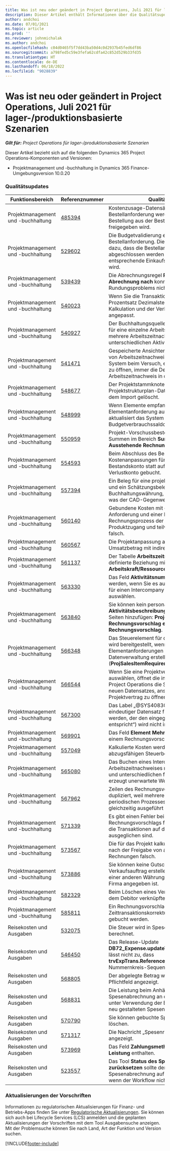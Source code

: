 ```yaml
---
title: Was ist neu oder geändert in Project Operations, Juli 2021 für lager-/produktionsbasierte Szenarien
description: Dieser Artikel enthält Informationen über die Qualitätsupdates, die in der Version von Project Operations vom Juli 2021 für Szenarien auf Lager-/Produktionsbasis verfügbar sind.
author: andchoi
ms.date: 07/01/2021
ms.topic: article
ms.prod: ''
ms.reviewer: johnmichalak
ms.author: andchoi
ms.openlocfilehash: c04d0465f5f7dd43ba50d4c0d2937b45fed6df86
ms.sourcegitcommit: a798fed5c59e3fefa62cdfa42c852d529b33fd35
ms.translationtype: HT
ms.contentlocale: de-DE
ms.lasthandoff: 06/18/2022
ms.locfileid: "9028839"
---
```

# <a name="whats-new-or-changed-in-project-operations-july-2021-for-stockedproduction-based-scenarios"></a>Was ist neu oder geändert in Project Operations, Juli 2021 für lager-/produktionsbasierte Szenarien

_**Gilt für:** Project Operations für lager-/produktionsbasierte Szenarien_

Dieser Artikel bezieht sich auf die folgenden Dynamics 365 Project Operations-Komponenten und Versionen:

- Projektmanagement und -buchhaltung in Dynamics 365 Finance-Umgebungsversion 10.0.20
 
### <a name="quality-updates"></a>Qualitätsupdates
                                                                                                                                                                                  
| Funktionsbereich                      | Referenznummer| Qualitätsupdate                                                                                                                                                                          |
|-----------------------------------|--------|---------------------------------------------------------------------------------------------------------------------------------------------------------------------------------|
| Projektmanagement und -buchhaltung | [485394](https://fix.lcs.dynamics.com/Issue/Details/?bugId=485394) | Kostenzusage-Datensätze aus einer Bestellanforderung werden gelöscht, sobald die Bestellung aus der Bestellanforderungsausgabe freigegeben wird.                                                                           |
| Projektmanagement und -buchhaltung | [529602](https://fix.lcs.dynamics.com/Issue/Details/?bugId=529602) | Die Budgetvalidierung erfolgt zweimal bei einer Bestellanforderung. Diese Duplizierung führt dazu, dass die Bestellanforderung nicht abgeschlossen werden kann und die entsprechende Einkaufsbestellung nicht erstellt wird.                                                                                                                        |
| Projektmanagement und -buchhaltung | [539439](https://fix.lcs.dynamics.com/Issue/Details/?bugId=539439) | Die Abrechnungsregel **Prozentsatz zur Abrechnung nach** konnte aufgrund eines Rundungsproblems nicht abgeschlossen werden.                                                                              |
| Projektmanagement und -buchhaltung | [540023](https://fix.lcs.dynamics.com/Issue/Details/?bugId=540023) | Wenn Sie die Transaktion anpassen und der Prozentsatz Dezimalstellen hat, werden die Kalkulation und der Verkaufspreis nicht korrekt angepasst.                                      |
| Projektmanagement und -buchhaltung | [540927](https://fix.lcs.dynamics.com/Issue/Details/?bugId=540927) | Der Buchhaltungsquellen-Explorer zeigt Stunden für eine einzelne Arbeitszeitnachweis-Zeile für mehrere Arbeitszeitnachweis-Zeilen mit unterschiedlichen Aktivitäten an.                                      |
| Projektmanagement und -buchhaltung | [541471](https://fix.lcs.dynamics.com/Issue/Details/?bugId=541471) | Gespeicherte Ansichten und die Personalisierung von Arbeitszeitnachweisen führen dazu, dass das System beim Versuch, einen Arbeitszeitnachweis zu öffnen, immer die Details für den ersten Arbeitszeitnachweis in der Liste öffnet.  |
| Projektmanagement und -buchhaltung | [548677](https://fix.lcs.dynamics.com/Issue/Details/?bugId=548677) | Der Projektstammknoten verschwindet und Projektstrukturplan-Datensätze werden nach dem Import gelöscht.                                                                                             |
| Projektmanagement und -buchhaltung | [548999](https://fix.lcs.dynamics.com/Issue/Details/?bugId=548999) | Wenn Elemente empfangen und teilweise aus der Elementanforderung ausgegeben werden, aktualisiert das System den falschen Budgetverbrauchssaldo. |
| Projektmanagement und -buchhaltung | [550959](https://fix.lcs.dynamics.com/Issue/Details/?bugId=550959) | Projekt-Vorschussbestellungen zeigen die Summen im Bereich **Summen** oder im Raster **Ausstehende Rechnung** nicht korrekt an.                                                                  |
| Projektmanagement und -buchhaltung | [554593](https://fix.lcs.dynamics.com/Issue/Details/?bugId=554593) | Beim Abschluss des Bestands werden die Kostenanpassungen für Projektelemente auf das Bestandskonto statt auf das Gewinn- und Verlustkonto gebucht.                                                            |
| Projektmanagement und -buchhaltung | [557394](https://fix.lcs.dynamics.com/Issue/Details/?bugId=557394) | Ein Beleg für eine projektgebuchte Transaktion und ein Schätzungsbeleg verwenden USD als Buchhaltungswährung, aber der Betrag zeigt an, was der CAD-Gegenwert wäre.              |
| Projektmanagement und -buchhaltung | [560140](https://fix.lcs.dynamics.com/Issue/Details/?bugId=560140) | Gebundene Kosten mit einer Element-Anforderung und einer Bestellung sind im Rechnungsprozess der Bestellung mit teilweisem Produktzugang und teilweiser Rechnungsstellung falsch.       |
| Projektmanagement und -buchhaltung | [560567](https://fix.lcs.dynamics.com/Issue/Details/?bugId=560567) | Die Projektanpassung aktualisiert den Umsatzbetrag mit indirekten Kosten nicht korrekt.                                                                                    |
| Projektmanagement und -buchhaltung | [561137](https://fix.lcs.dynamics.com/Issue/Details/?bugId=561137) | Der Tabelle **Arbeitszeitnachweis** fehlt eine definierte Beziehung mit der Ansicht **Arbeitskraft/Ressource**.                                                                                   |
| Projektmanagement und -buchhaltung | [563330](https://fix.lcs.dynamics.com/Issue/Details/?bugId=563330) | Das Feld **Aktivitätsnummer** kann nicht ausgefüllt werden, wenn Sie es aus dem Dropdown-Menü für einen Intercompany Arbeitszeitnachweis auswählen.                                                                 |
| Projektmanagement und -buchhaltung | [563840](https://fix.lcs.dynamics.com/Issue/Details/?bugId=563840) | Sie können kein personalisiertes **Zweck** oder **Aktivitätsbeschreibung**-Feld auf den folgenden Seiten hinzufügen: **Projekt gebucht Transaktion**, **Rechnungsvorschlag erstellen** oder **Rechnungsvorschlag**.  |
| Projektmanagement und -buchhaltung | [566348](https://fix.lcs.dynamics.com/Issue/Details/?bugId=566348) | Das Steuerelement für das falsche Lieferdatum wird bereitgestellt, wenn Sie Elementanforderungen mithilfe der Datenverwaltung erstellen (**ProjSalesItemRequirementEntity**).                                              |
| Projektmanagement und -buchhaltung | [566544](https://fix.lcs.dynamics.com/Issue/Details/?bugId=566544) | Wenn Sie eine Projektvertrags-ID in Finance auswählen, öffnet die integrierte Umgebung von Project Operations die Seite zum Erstellen eines neuen Datensatzes, anstatt den vorhandenen Projektvertrag zu öffnen.                                                                                                                 |
| Projektmanagement und -buchhaltung | [567300](https://fix.lcs.dynamics.com/Issue/Details/?bugId=567300) |  Das Label „@SYS4083080“ („Es konnte kein eindeutiger Datensatz für Arbeitskräfte gefunden werden, der den eingegebenen Werten entspricht“) wird nicht ins Dänische übersetzt.                                |
| Projektmanagement und -buchhaltung | [569901](https://fix.lcs.dynamics.com/Issue/Details/?bugId=569901) | Das Feld **Element Mehrwertsteuergruppe** ist auf einem Rechnungsvorschlag nicht editierbar.                                                                               |
| Projektmanagement und -buchhaltung | [557049](https://fix.lcs.dynamics.com/Issue/Details/?bugId=557049) | Kalkulierte Kosten werden mit nicht abzugsfähigen Steuerbeträgen überbewertet.                                                                                                    |
| Projektmanagement und -buchhaltung | [565080](https://fix.lcs.dynamics.com/Issue/Details/?bugId=565080) | Das Buchen eines Intercompany Arbeitszeitnachweises mit mehreren Projekten und unterschiedlichen finanziellen Dimensionen erzeugt unerwartete Werte im Hauptbuch.                             |
| Projektmanagement und -buchhaltung | [567962](https://fix.lcs.dynamics.com/Issue/Details/?bugId=567962) | Zeilen des Rechnungsvorschlags werden dupliziert, weil mehrere Instanzen des periodischen Prozesses **Import aus Staging** gleichzeitig ausgeführt werden.                                      |
| Projektmanagement und -buchhaltung | [571339](https://fix.lcs.dynamics.com/Issue/Details/?bugId=571339) | Es gibt einen Fehler bei der Buchung des Rechnungsvorschlags für die Gutschrift, sodass die Transaktionen auf dem Beleg nicht ausgeglichen sind.    |
| Projektmanagement und -buchhaltung | [573567](https://fix.lcs.dynamics.com/Issue/Details/?bugId=573567) | Die für das Projekt kalkulierten Kosten werden nach der Freigabe von ausstehenden Rechnungen falsch.                                                                             |
| Projektmanagement und -buchhaltung | [573886](https://fix.lcs.dynamics.com/Issue/Details/?bugId=573886) | Sie können keine Gutschrift für einen Projekt-Verkaufsauftrag erstellen, wenn die Steuer in einer anderen Währung als der Währung der Firma angegeben ist.                                      |
| Projektmanagement und -buchhaltung | [582329](https://fix.lcs.dynamics.com/Issue/Details/?bugId=582329) | Beim Löschen eines Vertrags wird auch die mit dem Debitor verknüpfte Adresse gelöscht.                                                                                     |
| Projektmanagement und -buchhaltung | [585811](https://fix.lcs.dynamics.com/Issue/Details/?bugId=585811) | Ein Rechnungsvorschlag, der aus einer negativen Zeittransaktionskorrektur resultiert, kann nicht gebucht werden.                                                                    |
| Reisekosten und Ausgaben                  | [532075](https://fix.lcs.dynamics.com/Issue/Details/?bugId=532075) | Die Steuer wird in Spesenabrechnungen anders berechnet.                                                                                                                  |
| Reisekosten und Ausgaben                  | [546450](https://fix.lcs.dynamics.com/Issue/Details/?bugId=546450) | Das Release-Update **DB72_Expense.updateTrvExpTransProjTransId()** lässt nicht zu, dass **trvExpTrans.ReferenceDataAreaId** die neue Nummernkreis-Sequenz erstellt.                    |
| Reisekosten und Ausgaben                  | [568805](https://fix.lcs.dynamics.com/Issue/Details/?bugId=568805) | Der abgelegte Betrag wird nicht mit dem Pflichtfeld angezeigt.                                                                                                             |
| Reisekosten und Ausgaben                  | [568831](https://fix.lcs.dynamics.com/Issue/Details/?bugId=568831) | Die Leistung beim Anhängen einer Spesenabrechnung an die Spesenabrechnung unter Verwendung der Benutzeroberfläche von neu gestalteten Spesen wurde verbessert.                                                            |
| Reisekosten und Ausgaben                  | [570790](https://fix.lcs.dynamics.com/Issue/Details/?bugId=570790) | Sie können gebuchte Spesenabrechnungen löschen.                                                                                           |
| Reisekosten und Ausgaben                  | [571317](https://fix.lcs.dynamics.com/Issue/Details/?bugId=571317) | Die Nachricht „Spesenrichtlinie“ wird mehrfach angezeigt.                                                                                                       |
| Reisekosten und Ausgaben                  | [573969](https://fix.lcs.dynamics.com/Issue/Details/?bugId=573969) | Das Feld **Zahlungsmethode** ist im Bereich **Neue Leistung** enthalten.                                                                                                      |
| Reisekosten und Ausgaben                  | [523557](https://fix.lcs.dynamics.com/Issue/Details/?bugId=523557) | Das Tool **Status des Spesenbelegs zurücksetzen** sollte den Status der Spesenabrechnung auf **Entwurf** zurücksetzen, wenn der Workflow nicht gefunden wurde. 

### <a name="regulatory-updates"></a>Aktualisierungen der Vorschriften
Informationen zu regulatorischen Aktualisierungen für Finanz- und Betriebs-Apps finden Sie unter [Regulatorische Aktualisierungen](/dynamics365/finance/localizations/regulatory-updates). Sie können sich auch bei Lifecycle Services (LCS) anmelden und die geplanten Aktualisierungen der Vorschriften mit dem Tool Ausgabensuche anzeigen. Mit der Problemsuche können Sie nach Land, Art der Funktion und Version suchen.


[!INCLUDE[footer-include](../../includes/footer-banner.md)]
